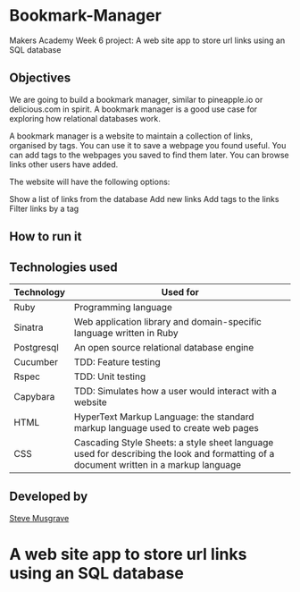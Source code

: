 # Bookmark-Manager
Makers Academy Week 6 project: A web site app to store url links using an SQL database

## Objectives
We are going to build a bookmark manager, similar to pineapple.io or delicious.com in spirit. A bookmark manager is a good use case for exploring how relational databases work.

A bookmark manager is a website to maintain a collection of links, organised by tags. You can use it to save a webpage you found useful. You can add tags to the webpages you saved to find them later. You can browse links other users have added.

The website will have the following options:

Show a list of links from the database
Add new links
Add tags to the links
Filter links by a tag


## How to run it

## Technologies used

|Technology                 |Used for                        |
|---------------------------|--------------------------------|
|Ruby                       |Programming language       |
|Sinatra                    |Web application library and domain-specific language written in Ruby|
|Postgresql                 |An open source relational database engine|
|Cucumber                   |TDD: Feature testing    |
|Rspec                      |TDD: Unit testing               |
|Capybara                   |TDD: Simulates how a user would interact with a website|
|HTML                       |HyperText Markup Language: the standard markup language used to create web pages|
|CSS                        |Cascading Style Sheets: a style sheet language used for describing the look and formatting of a document written in a markup language|

## Developed by

[Steve Musgrave]

[Steve Musgrave]:https://github.com/StephanMusgrave

A web site app to store url links using an SQL database
=======================================================

